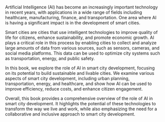 
Artificial Intelligence (AI) has become an increasingly important technology in recent years, with applications in a wide range of fields including healthcare, manufacturing, finance, and transportation. One area where AI is having a significant impact is in the development of smart cities.

Smart cities are cities that use intelligent technologies to improve quality of life for citizens, enhance sustainability, and promote economic growth. AI plays a critical role in this process by enabling cities to collect and analyze large amounts of data from various sources, such as sensors, cameras, and social media platforms. This data can be used to optimize city systems such as transportation, energy, and public safety.

In this book, we explore the role of AI in smart city development, focusing on its potential to build sustainable and livable cities. We examine various aspects of smart city development, including urban planning, transportation, energy, and healthcare, and show how AI can be used to improve efficiency, reduce costs, and enhance citizen engagement.

Overall, this book provides a comprehensive overview of the role of AI in smart city development. It highlights the potential of these technologies to transform the way we live and work, while also emphasizing the need for a collaborative and inclusive approach to smart city development.
